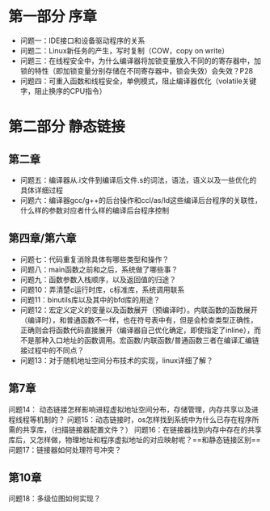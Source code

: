 # 第一部分 序章
- 问题一：IDE接口和设备驱动程序的关系
- 问题二：Linux新任务的产生，写时复制（COW，copy on write）
- 问题三：在线程安全中，为什么编译器将加锁变量放入不同的的寄存器中，加锁的特性（即加锁变量分别存储在不同寄存器中，锁会失效）会失效？P28
- 问题四：可重入函数和线程安全，单例模式，阻止编译器优化（volatile关键字，阻止换序的CPU指令）
# 第二部分 静态链接
## 第二章
- 问题五：编译器从.i文件到编译后文件.s的词法，语法，语义以及一些优化的具体详细过程
- 问题六：编译器gcc/g++的后台操作和ccl/as/ld这些编译后台程序的关联性，什么样的参数对应者什么样的编译后台程序控制
## 第四章/第六章
- 问题七：代码重复消除具体有哪些类型和操作？
- 问题八：main函数之前和之后，系统做了哪些事？
- 问题九：函数参数入栈顺序，以及返回值的归途？
- 问题10：弄清楚c运行时库，c标准库，系统调用联系
- 问题11：binutils库以及其中的bfd库的用途？
- 问题12：宏定义定义的变量以及函数展开（预编译时）。内联函数的函数展开（编译时），和普通函数不一样，也在符号表中有，但是会检查类型正确性，正确则会将函数代码直接展开（编译器自己优化确定，即使指定了inline），而不是那种入口地址的函数调用。宏函数/内联函数/普通函数三者在编译汇编链接过程中的不同点？
- 问题13：对于随机地址空间分布技术的实现，linux详细了解？
## 第7章
问题14： 动态链接怎样影响进程虚拟地址空间分布，存储管理，内存共享以及进程线程等机制的？
问题15：动态链接时，os怎样找到系统中为什么已存在程序所需的共享库，（扫描链接器配置文件？）
问题16：在链接器找到内存中存在的共享库后，又怎样做，物理地址和程序虚拟地址的对应映射呢？==和静态链接区别==
问题17：链接器如何处理符号冲突？
## 第10章
问题18：多级位图如何实现？